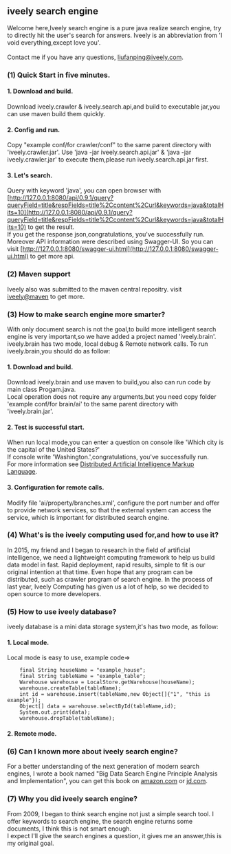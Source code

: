 ## iveely search engine
Welcome here,Iveely search engine is a pure java realize search engine, try to directly hit the user's search for answers.
Iveely is an abbreviation from 'I void everything,except love you'.<br/>
<br/>
Contact me if you have any questions, [liufanping@iveely.com](mailto:liufanping@iveely.com).
### (1) Quick Start in five minutes.
#### 1. Download and build.
Download iveely.crawler & iveely.search.api,and build to executable jar,you can use maven build them quickly.
#### 2. Config and run.
Copy "example conf/for crawler/conf" to the same parent directory with 'iveely.crawler.jar'.
Use 'java -jar iveely.search.api.jar' & 'java -jar iveely.crawler.jar' to execute them,please run iveely.search.api.jar first.
#### 3. Let's search.
Query with keyword 'java', you can open browser with [http://127.0.0.1:8080/api/0.9.1/query?queryField=title&respFields=title%2Ccontent%2Curl&keywords=java&totalHits=10](http://127.0.0.1:8080/api/0.9.1/query?queryField=title&respFields=title%2Ccontent%2Curl&keywords=java&totalHits=10) to get the result.<br/>
If you get the response json,congratulations, you've successfully run.<br/>
Moreover API information were described using Swagger-UI. So you can visit [http://127.0.0.1:8080/swagger-ui.html](http://127.0.0.1:8080/swagger-ui.html) to get more api.
### (2) Maven support
Iveely also was submitted to the maven central repositry. visit [iveely@maven](http://search.maven.org/#search%7Cga%7C1%7Civeely) to get more.
### (3) How to make search engine more smarter?
With only document search is not the goal,to build more intelligent search engine is very important,so we have added a project named 'iveely.brain'.<br/>
iveely.brain has two mode, local debug & Remote network calls.
To run iveely.brain,you should do as follow:
#### 1. Download and build.
Download iveely.brain and use maven to build,you also can run code by main class Progam.java. <br/>
Local operation does not require any arguments,but you need copy folder 'example conf/for brain/ai' to the same parent directory with 'iveely.brain.jar'. <br/>
#### 2. Test is successful start.
When run local mode,you can enter a question on console like 'Which city is the capital of the United States?' <br/>
If console write 'Washington.',congratulations, you've successfully run.<br/>
For more information see [Distributed Artificial Intelligence Markup Language](http://www.cnblogs.com/liufanping/p/5189678.html).
#### 3. Configuration for remote calls.
Modify file 'ai/property/branches.xml', configure the port number and offer to provide network services, so that the external system can access the service, which is important for distributed search engine.<br/>
### (4) What's is the iveely computing used for,and how to use it?
In 2015, my friend and I began to research in the field of artificial intelligence, we need a lightweight computing framework to help us build data model in fast. Rapid deployment, rapid results, simple to fit is our original intention at that time. Even hope that any program can be distributed, such as crawler program of search engine. In the process of last year, Iveely Computing has given us a lot of help, so we decided to open source to more developers.<br/>
### (5) How to use iveely database?
iveely database is a mini data storage system,it's has two mode, as follow:<br/>
#### 1. Local mode.
Local mode is easy to use, example code=>



		final String houseName = "example_house";
		final String tableName = "example_table";
		Warehouse warehouse = LocalStore.getWarehouse(houseName);
		warehouse.createTable(tableName);
		int id = warehouse.insert(tableName,new Object[]{"1", "this is example"});
        Object[] data = warehouse.selectById(tableName,id);
        System.out.print(data);
        warehouse.dropTable(tableName);
		

#### 2. Remote mode.
### (6) Can I known more about iveely search engine?
For a better understanding of the next generation of modern search engines, I wrote a book named "Big Data Search Engine Principle Analysis and Implementation", you can get this book on  [amazon.com](https://www.amazon.cn/%E5%A4%A7%E6%95%B0%E6%8D%AE%E6%90%9C%E7%B4%A2%E5%BC%95%E6%93%8E%E5%8E%9F%E7%90%86%E5%88%86%E6%9E%90%E5%8F%8A%E7%BC%96%E7%A8%8B%E5%AE%9E%E7%8E%B0-%E5%88%98%E5%87%A1%E5%B9%B3/dp/B01HYCX288/ref=sr_1_1?ie=UTF8&qid=1468111657&sr=8-1&keywords=%E5%88%98%E5%87%A1%E5%B9%B3) or [jd.com](http://item.jd.com/11981242.html).
### (7) Why you did iveely search engine?
From 2009, I began to think search engine not just a simple search tool. I offer keywords to search engine, the search engine returns some documents, I think this is not smart enough. <br/>
I expect I'll give the search engines a question, it gives me an answer,this is my original goal.<br/>
